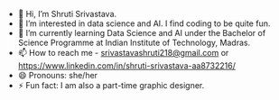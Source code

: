 - 👋 Hi, I’m Shruti Srivastava.
- 👀 I’m interested in data science and AI. I find coding to be quite fun.
- 🌱 I’m currently learning Data Science and AI under the Bachelor of Science Programme at Indian Institute of Technology, Madras.
- 📫 How to reach me - srivastavashruti218@gmail.com or https://www.linkedin.com/in/shruti-srivastava-aa8732216/
- 😄 Pronouns: she/her
- ⚡ Fun fact: I am also a part-time graphic designer.

<!---
shrutisrivastava04/shrutisrivastava04 is a ✨ special ✨ repository because its `README.md` (this file) appears on your GitHub profile.
You can click the Preview link to take a look at your changes.
--->

